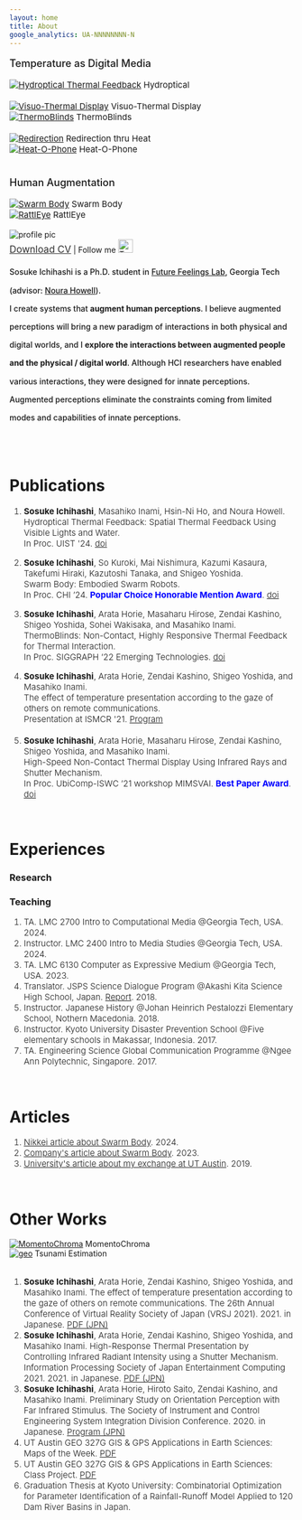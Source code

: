 ```yaml
---
layout: home
title: About
google_analytics: UA-NNNNNNNN-N
---
```



<p style="font-size:18px; font-weight:450">Temperature as Digital Media</p>
<div class="row" style="font-size:15px; font-weight:400">
  <div class="column">
    <a href="https://sosuke-ichihashi.com/hydroptical/"><img src="/assets/images/hydroptical/hydroptical_thumbnail.JPG" alt="Hydroptical Thermal Feedback"></a>
    Hydroptical<br> <br>
    <a href="https://sosuke-ichihashi.com/vtd/"><img src="/assets/images/vtd/vtd_overview.jpg" alt="Visuo-Thermal Display"></a>
    Visuo-Thermal Display
  </div>
  <div class="column">
    <a href="https://sosuke-ichihashi.com/thermoblinds/"><img src="/assets/images/thermoblinds/thermoblinds_stand.jpg" alt="ThermoBlinds"></a>
    ThermoBlinds<br> <br>
    <a href="https://sosuke-ichihashi.com/redirection/"><img src="/assets/images/redirection/redirection_grid.jpg" alt="Redirection"></a>
    Redirection thru Heat
  </div>
  <div class="column">
    <a href="https://sosuke-ichihashi.com/heatophone/"><img src="/assets/images/heatophone/heatophone_grid.jpg" alt="Heat-O-Phone"></a>
    Heat-O-Phone
  </div>
</div>

<p style="font-size:18px; font-weight:450"><br>Human Augmentation</p>
<div class="row" style="font-size:15px; font-weight:400">
  <div class="column">
    <a href="https://shigeodayo.me/works/swarm_body/"><img src="/assets/images/swarmbody/swarm_body_teaser.jpg" alt="Swarm Body"></a>
    Swarm Body
  </div>
  <div class="column">
    <a href="https://sosuke-ichihashi.com/rattleye/"><img src="/assets/images/rattleye/rattleye_overview.jpg" alt="RattlEye"></a>
    RattlEye
  </div>
</div>

<!-- <p><br>Other Works</p> -->
<!-- <div class="row">
  <div class="column">
   <a href="https://sosuke-ichihashi.com/momentochroma/"><img src="/assets/images/momentochroma/momentochroma_grid.jpg" alt="MomentoChroma"></a>
    MomentoChroma
  </div>
  <div class="column">
    <a href="https://www.geo.utexas.edu/courses/371c/project/2018F/Ichihashi_GIS_project.pdf"><img src="/assets/images/geo_grid.png" alt="geo"></a>
    Tsunami Estimation
  </div>
</div> -->
<br>


<div class="row">
  <div class="column">
    <img src="assets/images/ichihashi_headshot.jpg" alt="profile pic">
  </div>
</div>
  <a style="font-size: 17px; color: rgba(50, 50, 50, 1.0); text-decoration: underline;" href="/assets/pdfs/Sosuke_Ichihashi_CV_Fall_2024.pdf">Download CV</a>
  | Follow me <a href="https://twitter.com/RefreshSource"><img src="assets/images/Twitter social icons - rounded square - blue.png" alt="Twitter icon" style="width:26px;height:24px;"></a>
<br>

<p style="font-weight:450;line-height:2.3">
  Sosuke Ichihashi is a Ph.D. student in <a style="color:inherit; text-decoration: underline;" href="https://sites.gatech.edu/futurefeelings/team/">Future Feelings Lab</a>, Georgia Tech (advisor: <a style="color: inherit; text-decoration: underline;" href="https://nourahowell.com/">Noura Howell</a>).<br>
  I create systems that <strong>augment human perceptions</strong>. I believe augmented perceptions will bring a new paradigm of interactions in both physical and digital worlds, and I <strong>explore the interactions between augmented people and the physical / digital world</strong>. Although HCI researchers have enabled various interactions, they were designed for innate perceptions. Augmented perceptions eliminate the constraints coming from limited modes and capabilities of innate perceptions.
</p>

<br><br>
 
# Publications
<ol style="font-size:15px; font-weight:350">
  <li><p><strong>Sosuke Ichihashi</strong>, Masahiko Inami, Hsin-Ni Ho, and Noura Howell.<br>
    Hydroptical Thermal Feedback: Spatial Thermal Feedback Using Visible Lights and Water. <br>
    In Proc. UIST '24.
<a style="color: inherit; text-decoration: underline;" href="https://doi.org/10.1145/3654777.3676453">doi</a></p>
</li>
  <li><p><strong>Sosuke Ichihashi</strong>, So Kuroki, Mai Nishimura, Kazumi Kasaura, Takefumi Hiraki, Kazutoshi Tanaka, and Shigeo Yoshida.<br>
    Swarm Body: Embodied Swarm Robots.<br>
    In Proc. CHI ’24.
    <b style="color:blue;">Popular Choice Honorable Mention Award</b>.
<a style="color: inherit; text-decoration: underline;" href="https://doi.org/10.1145/3613904.3642870">doi</a></p>
</li>
  <li><p><strong>Sosuke Ichihashi</strong>, Arata Horie, Masaharu Hirose, Zendai Kashino, Shigeo Yoshida, Sohei Wakisaka, and Masahiko Inami.<br>
ThermoBlinds: Non-Contact, Highly Responsive Thermal Feedback for Thermal Interaction.<br>
In Proc. SIGGRAPH ’22 Emerging Technologies.
<a style="color: inherit; text-decoration: underline;" href="https://doi.org/10.1145/3532721.3535569">doi</a></p>
</li>
  <li><strong>Sosuke Ichihashi</strong>, Arata Horie, Zendai Kashino, Shigeo Yoshida, and Masahiko Inami.<br>
    The effect of temperature presentation according to the gaze of others on remote communications.<br>
    Presentation at ISMCR '21.
    <a style="color: inherit; text-decoration: underline;" href="https://secureservercdn.net/198.71.233.33/l95.2a1.myftpupload.com/wp-content/uploads/2021/09/ISMCR2021-October-1st-PROGRAM-.pdf">Program</a>
  </li>
  <br>
  <li><strong>Sosuke Ichihashi</strong>, Arata Horie, Masaharu Hirose, Zendai Kashino, Shigeo Yoshida, and Masahiko Inami.<br>
    High-Speed Non-Contact Thermal Display Using Infrared Rays and Shutter Mechanism.<br>
    In Proc. UbiComp-ISWC ’21 workshop MIMSVAI.
    <b style="color:blue;">Best Paper Award</b>.
    <a style="color: inherit; text-decoration: underline;" href="https://doi.org/10.1145/3460418.3480160">doi</a>
  </li>
</ol>

<br>

# Experiences
### Research

### Teaching
<ol style="font-size:15px; font-weight:350">
  <li>
    TA. LMC 2700 Intro to Computational Media 
    @Georgia Tech, USA. 2024.
  </li>
  <li>
    Instructor. LMC 2400 Intro to Media Studies 
    @Georgia Tech, USA. 2024.
  </li>
  <li>
    TA. LMC 6130 Computer as Expressive Medium 
    @Georgia Tech, USA. 2023.
  </li>
  <li>
    Translator. JSPS Science Dialogue Program 
    @Akashi Kita Science High School, Japan. <a style="color: inherit; text-decoration: underline;" href="https://www.jsps.go.jp/j-sdialogue/data/03_past_lectures/201911/f1114_3457.pdf">Report</a>. 2018.
  </li>
  <li>
    Instructor. Japanese History 
    @Johan Heinrich Pestalozzi Elementary School, Nothern Macedonia. 2018.
  </li>
  <li>
    Instructor. Kyoto University Disaster Prevention School 
    @Five elementary schools in Makassar, Indonesia. 2017.
  </li>
  <li>
    TA. Engineering Science Global Communication Programme 
    @Ngee Ann Polytechnic, Singapore. 2017.
  </li>
</ol>

<br>

# Articles
<ol style="font-size:15px; font-weight:350">
  <li>
    <a style="color: inherit; text-decoration: underline;" href="https://xtech.nikkei.com/atcl/nxt/column/18/00001/09593/">Nikkei article about Swarm Body</a>. 2024.
  </li>

  <li>
    <a style="color: inherit; text-decoration: underline;" href="https://medium.com/sinicx/our-paper-which-explores-whether-people-can-perceive-as-if-swarm-robots-were-part-of-their-body-69bc10abfd64">Company's article about Swarm Body</a>. 2023.
  </li>
  
  <li>
    <a style="color: inherit; text-decoration: underline;" href="https://www.s-ge.t.kyoto-u.ac.jp/int/en/campuslife/students/blog/ichihashisan">University's article about my exchange at UT Austin</a>. 2019.
  </li>
</ol>

<br>

# Other Works
<div class="row">
  <div class="column">
   <a href="https://sosuke-ichihashi.com/momentochroma/"><img src="/assets/images/momentochroma/momentochroma_grid.jpg" alt="MomentoChroma"></a>
    MomentoChroma
  </div>
  <div class="column">
    <a href="https://www.geo.utexas.edu/courses/371c/project/2018F/Ichihashi_GIS_project.pdf"><img src="/assets/images/geo_grid.png" alt="geo"></a>
    Tsunami Estimation
  </div>
</div>

<br>
<ol style="font-size:15px; font-weight:350">
  <li><strong>Sosuke Ichihashi</strong>, Arata Horie, Zendai Kashino, Shigeo Yoshida, and Masahiko Inami.
    The effect of temperature presentation according to the gaze of others on remote communications.
    The 26th Annual Conference of Virtual Reality Society of Japan (VRSJ 2021). 2021. in Japanese.
    <a style="color: inherit; text-decoration: underline;" href="http://conference.vrsj.org/ac2021/program/doc/1G-9.pdf">PDF (JPN)</a>
  </li>

  <li><strong>Sosuke Ichihashi</strong>, Arata Horie, Zendai Kashino, Shigeo Yoshida, and Masahiko Inami.
    High-Response Thermal Presentation by Controlling Infrared Radiant Intensity using a Shutter Mechanism.
    Information Processing Society of Japan Entertainment Computing 2021. 2021. in Japanese.
    <a style="color: inherit; text-decoration: underline;" href="https://ipsj.ixsq.nii.ac.jp/ej/?action=repository_action_common_download&item_id=212594&item_no=1&attribute_id=1&file_no=1">PDF (JPN)</a>
  </li>

  <li><strong>Sosuke Ichihashi</strong>, Arata Horie, Hiroto Saito, Zendai Kashino, and Masahiko Inami.
    Preliminary Study on Orientation Perception with Far Infrared Stimulus.
    The Society of Instrument and Control Engineering System Integration Division Conference. 2020. in Japanese.
    <a style="color: inherit; text-decoration: underline;" href="https://www.sice-si.org/conf/si2020/SI2020%E6%9A%AB%E5%AE%9A%E3%83%97%E3%83%AD%E3%82%B0%E3%83%A9%E3%83%A01204r2.pdf">Program (JPN)</a>
  </li>

  <li>UT Austin GEO 327G GIS & GPS Applications in Earth Sciences: Maps of the Week.
    <a style="color: inherit; text-decoration: underline;" href="http://courses.geo.utexas.edu/courses/371c/MOW/2018F/lab1/MOW_Lab_1__Ichihashi_large.htm">PDF</a>
  </li>

  <li>UT Austin GEO 327G GIS & GPS Applications in Earth Sciences: Class Project.
    <a style="color: inherit; text-decoration: underline;" href="https://www.geo.utexas.edu/courses/371c/project/2018F/Ichihashi_GIS_project.pdf">PDF</a>
  </li>

  <li>Graduation Thesis at Kyoto University: Combinatorial Optimization for Parameter Identification of a Rainfall-Runoff Model Applied to 120 Dam River Basins in Japan.</li>
</ol>
